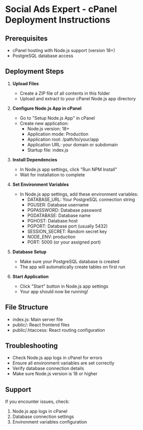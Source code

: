 # Social Ads Expert - cPanel Deployment Instructions

## Prerequisites
- cPanel hosting with Node.js support (version 18+)
- PostgreSQL database access

## Deployment Steps

1. **Upload Files**
   - Create a ZIP file of all contents in this folder
   - Upload and extract to your cPanel Node.js app directory

2. **Configure Node.js App in cPanel**
   - Go to "Setup Node.js App" in cPanel
   - Create new application:
     - Node.js version: 18+ 
     - Application mode: Production
     - Application root: /path/to/your/app
     - Application URL: your domain or subdomain
     - Startup file: index.js

3. **Install Dependencies**
   - In Node.js app settings, click "Run NPM Install"
   - Wait for installation to complete

4. **Set Environment Variables**
   - In Node.js app settings, add these environment variables:
     - DATABASE_URL: Your PostgreSQL connection string
     - PGUSER: Database username
     - PGPASSWORD: Database password  
     - PGDATABASE: Database name
     - PGHOST: Database host
     - PGPORT: Database port (usually 5432)
     - SESSION_SECRET: Random secret key
     - NODE_ENV: production
     - PORT: 5000 (or your assigned port)

5. **Database Setup**
   - Make sure your PostgreSQL database is created
   - The app will automatically create tables on first run

6. **Start Application**
   - Click "Start" button in Node.js app settings
   - Your app should now be running!

## File Structure
- index.js: Main server file
- public/: React frontend files
- public/.htaccess: React routing configuration

## Troubleshooting
- Check Node.js app logs in cPanel for errors
- Ensure all environment variables are set correctly
- Verify database connection details
- Make sure Node.js version is 18 or higher

## Support
If you encounter issues, check:
1. Node.js app logs in cPanel
2. Database connection settings
3. Environment variables configuration
